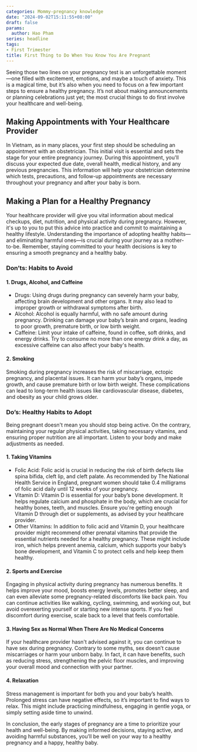 ```yaml
---
categories: Mommy-pregnancy knowledge
date: "2024-09-02T15:11:55+08:00"
draft: false
params:
  author: Hao Pham
series: headline
tags:
- First Trimester
title: First Thing to Do When You Know You Are Pregnant
---
```


Seeing those two lines on your pregnancy test is an unforgettable moment—one filled with excitement, emotions, and maybe a touch of anxiety. This is a magical time, but it’s also when you need to focus on a few important steps to ensure a healthy pregnancy. It’s not about making announcements or planning celebrations just yet; the most crucial things to do first involve your healthcare and well-being.

<!--more-->

## Making Appointments with Your Healthcare Provider
In Vietnam, as in many places, your first step should be scheduling an appointment with an obstetrician. This initial visit is essential and sets the stage for your entire pregnancy journey. During this appointment, you'll discuss your expected due date, overall health, medical history, and any previous pregnancies. This information will help your obstetrician determine which tests, precautions, and follow-up appointments are necessary throughout your pregnancy and after your baby is born.

## Making a Plan for a Healthy Pregnancy
Your healthcare provider will give you vital information about medical checkups, diet, nutrition, and physical activity during pregnancy. However, it's up to you to put this advice into practice and commit to maintaining a healthy lifestyle. Understanding the importance of adopting healthy habits—and eliminating harmful ones—is crucial during your journey as a mother-to-be. Remember, staying committed to your health decisions is key to ensuring a smooth pregnancy and a healthy baby.

### Don’ts: Habits to Avoid
#### 1. Drugs, Alcohol, and Caffeine
-	Drugs: Using drugs during pregnancy can severely harm your baby, affecting brain development and other organs. It may also lead to improper growth or withdrawal symptoms after birth.
-	Alcohol: Alcohol is equally harmful, with no safe amount during pregnancy. Drinking can damage your baby’s brain and organs, leading to poor growth, premature birth, or low birth weight.
-	Caffeine: Limit your intake of caffeine, found in coffee, soft drinks, and energy drinks. Try to consume no more than one energy drink a day, as excessive caffeine can also affect your baby's health.
#### 2. Smoking
Smoking during pregnancy increases the risk of miscarriage, ectopic pregnancy, and placental issues. It can harm your baby’s organs, impede growth, and cause premature birth or low birth weight. These complications can lead to long-term health issues like cardiovascular disease, diabetes, and obesity as your child grows older.

### Do’s: Healthy Habits to Adopt
Being pregnant doesn't mean you should stop being active. On the contrary, maintaining your regular physical activities, taking necessary vitamins, and ensuring proper nutrition are all important. Listen to your body and make adjustments as needed.

#### 1. Taking Vitamins
-	Folic Acid: Folic acid is crucial in reducing the risk of birth defects like spina bifida, cleft lip, and cleft palate. As recommended by The National Health Service in England, pregnant women should take 0.4 milligrams of folic acid daily until 12 weeks of your pregnancy.
-	Vitamin D: Vitamin D is essential for your baby’s bone development. It helps regulate calcium and phosphate in the body, which are crucial for healthy bones, teeth, and muscles. Ensure you're getting enough Vitamin D through diet or supplements, as advised by your healthcare provider.
-	Other Vitamins: In addition to folic acid and Vitamin D, your healthcare provider might recommend other prenatal vitamins that provide the essential nutrients needed for a healthy pregnancy. These might include iron, which helps prevent anemia, calcium, which supports your baby’s bone development, and Vitamin C to protect cells and help keep them healthy.

#### 2. Sports and Exercise
Engaging in physical activity during pregnancy has numerous benefits. It helps improve your mood, boosts energy levels, promotes better sleep, and can even alleviate some pregnancy-related discomforts like back pain. You can continue activities like walking, cycling, swimming, and working out, but avoid overexerting yourself or starting new intense sports. If you feel discomfort during exercise, scale back to a level that feels comfortable.

#### 3. Having Sex as Normal When There Are No Medical Concerns
If your healthcare provider hasn't advised against it, you can continue to have sex during pregnancy. Contrary to some myths, sex doesn’t cause miscarriages or harm your unborn baby. In fact, it can have benefits, such as reducing stress, strengthening the pelvic floor muscles, and improving your overall mood and connection with your partner.

#### 4. Relaxation
Stress management is important for both you and your baby’s health. Prolonged stress can have negative effects, so it’s important to find ways to relax. This might include practicing mindfulness, engaging in gentle yoga, or simply setting aside time to unwind.

In conclusion, the early stages of pregnancy are a time to prioritize your health and well-being. By making informed decisions, staying active, and avoiding harmful substances, you’ll be well on your way to a healthy pregnancy and a happy, healthy baby.

